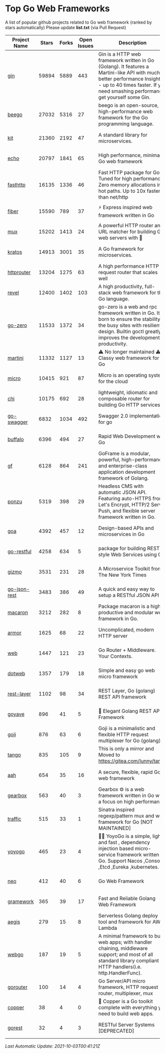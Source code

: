 # Top Go Web Frameworks
A list of popular github projects related to Go web framework (ranked by stars automatically)
Please update **list.txt** (via Pull Request)

| Project Name | Stars | Forks | Open Issues | Description | Last Commit |
| ------------ | ----- | ----- | ----------- | ----------- | ----------- |
| [gin](https://github.com/gin-gonic/gin) | 59894 | 5889 | 443 | Gin is a HTTP web framework written in Go (Golang). It features a Martini-like API with much better performance Insights-- up to 40 times faster. If you need smashing performance, get yourself some Gin. | 2021-09-30 02:04:28 |
| [beego](https://github.com/beego/beego) | 27032 | 5316 | 27 | beego is an open-source, high-performance web framework for the Go programming language. | 2021-09-18 15:08:26 |
| [kit](https://github.com/go-kit/kit) | 21360 | 2192 | 47 | A standard library for microservices. | 2021-09-28 15:01:29 |
| [echo](https://github.com/labstack/echo) | 20797 | 1841 | 65 | High performance, minimalist Go web framework | 2021-09-26 15:56:43 |
| [fasthttp](https://github.com/valyala/fasthttp) | 16135 | 1336 | 46 | Fast HTTP package for Go. Tuned for high performance. Zero memory allocations in hot paths. Up to 10x faster than net/http | 2021-10-01 11:38:31 |
| [fiber](https://github.com/gofiber/fiber) | 15590 | 789 | 37 | ⚡️ Express inspired web framework written in Go | 2021-10-02 01:54:34 |
| [mux](https://github.com/gorilla/mux) | 15202 | 1413 | 24 | A powerful HTTP router and URL matcher for building Go web servers with 🦍 | 2021-09-14 12:12:19 |
| [kratos](https://github.com/go-kratos/kratos) | 14913 | 3001 | 35 | A Go framework for microservices. | 2021-09-30 06:31:25 |
| [httprouter](https://github.com/julienschmidt/httprouter) | 13204 | 1275 | 63 | A high performance HTTP request router that scales well | 2020-09-21 13:50:23 |
| [revel](https://github.com/revel/revel) | 12400 | 1402 | 103 | A high productivity, full-stack web framework for the Go language. | 2020-07-12 05:57:36 |
| [go-zero](https://github.com/zeromicro/go-zero) | 11533 | 1372 | 34 | go-zero is a web and rpc framework written in Go. It's born to ensure the stability of the busy sites with resilient design. Builtin goctl greatly improves the development productivity. | 2021-10-02 10:16:59 |
| [martini](https://github.com/go-martini/martini) | 11332 | 1127 | 13 | ⚠️ No longer maintained ⚠️  Classy web framework for Go | 2017-01-21 21:58:54 |
| [micro](https://github.com/micro/micro) | 10415 | 921 | 87 | Micro is an operating system for the cloud | 2021-09-29 08:51:42 |
| [chi](https://github.com/go-chi/chi) | 10175 | 692 | 28 | lightweight, idiomatic and composable router for building Go HTTP services | 2021-08-30 17:31:12 |
| [go-swagger](https://github.com/go-swagger/go-swagger) | 6832 | 1034 | 492 | Swagger 2.0 implementation for go | 2021-10-02 21:11:51 |
| [buffalo](https://github.com/gobuffalo/buffalo) | 6396 | 494 | 27 | Rapid Web Development w/ Go | 2021-09-01 16:15:57 |
| [gf](https://github.com/gogf/gf) | 6128 | 864 | 241 | GoFrame is a modular, powerful, high-performance and enterprise-class application development framework of Golang.  | 2021-09-23 11:29:20 |
| [ponzu](https://github.com/ponzu-cms/ponzu) | 5319 | 398 | 29 | Headless CMS with automatic JSON API. Featuring auto-HTTPS from Let's Encrypt, HTTP/2 Server Push, and flexible server framework written in Go. | 2020-01-02 00:14:32 |
| [goa](https://github.com/goadesign/goa) | 4392 | 457 | 12 | Design-based APIs and microservices in Go | 2021-09-27 22:02:43 |
| [go-restful](https://github.com/emicklei/go-restful) | 4258 | 634 | 5 | package for building REST-style Web Services using Go | 2021-09-24 05:28:34 |
| [gizmo](https://github.com/nytimes/gizmo) | 3531 | 231 | 28 | A Microservice Toolkit from The New York Times | 2021-04-30 15:27:05 |
| [go-json-rest](https://github.com/ant0ine/go-json-rest) | 3483 | 386 | 49 | A quick and easy way to setup a RESTful JSON API | 2017-09-13 04:12:08 |
| [macaron](https://github.com/go-macaron/macaron) | 3212 | 282 | 8 | Package macaron is a high productive and modular web framework in Go. | 2020-11-13 12:00:30 |
| [armor](https://github.com/labstack/armor) | 1625 | 68 | 22 | Uncomplicated, modern HTTP server | 2019-08-03 18:10:09 |
| [web](https://github.com/gocraft/web) | 1447 | 121 | 23 | Go Router + Middleware. Your Contexts. | 2019-02-07 15:06:52 |
| [dotweb](https://github.com/devfeel/dotweb) | 1357 | 179 | 18 | Simple and easy go web micro framework | 2021-04-20 05:49:58 |
| [rest-layer](https://github.com/rs/rest-layer) | 1102 | 98 | 34 | REST Layer, Go (golang) REST API framework | 2021-09-30 23:58:01 |
| [goyave](https://github.com/go-goyave/goyave) | 896 | 41 | 5 | 🍐 Elegant Golang REST API Framework | 2021-08-17 15:13:53 |
| [goji](https://github.com/goji/goji) | 876 | 63 | 6 | Goji is a minimalistic and flexible HTTP request multiplexer for Go (golang) | 2019-01-26 23:58:29 |
| [tango](https://github.com/lunny/tango) | 835 | 105 | 9 | This is only a mirror and Moved to https://gitea.com/lunny/tango | 2019-05-17 03:31:10 |
| [aah](https://github.com/go-aah/aah) | 654 | 35 | 16 | A secure, flexible, rapid Go web framework | 2020-09-02 02:31:20 |
| [gearbox](https://github.com/gogearbox/gearbox) | 563 | 40 | 3 | Gearbox :gear: is a web framework written in Go with a focus on high performance | 2021-09-23 15:43:02 |
| [traffic](https://github.com/gravityblast/traffic) | 515 | 33 | 1 | Sinatra inspired regexp/pattern mux and web framework for Go [NOT MAINTAINED] | 2015-11-26 21:31:07 |
| [yoyogo](https://github.com/yoyofx/yoyogo) | 465 | 23 | 4 | 🦄🌈 YoyoGo is a simple, light and fast , dependency injection based micro-service framework written in Go. Support Nacos ,Consoul ,Etcd ,Eureka ,kubernetes. | 2021-09-18 05:49:45 |
| [neo](https://github.com/ivpusic/neo) | 412 | 40 | 6 | Go Web Framework | 2017-08-14 23:54:31 |
| [gramework](https://github.com/gramework/gramework) | 365 | 39 | 17 | Fast and Reliable Golang Web Framework | 2020-01-21 17:51:59 |
| [aegis](https://github.com/tmaiaroto/aegis) | 279 | 15 | 8 | Serverless Golang deploy tool and framework for AWS Lambda | 2019-07-28 17:59:41 |
| [webgo](https://github.com/bnkamalesh/webgo) | 187 | 19 | 5 | A minimal framework to build web apps; with handler chaining, middleware support; and most of all standard library compliant HTTP handlers(i.e. http.HandlerFunc). | 2021-09-07 05:38:08 |
| [gorouter](https://github.com/vardius/gorouter) | 100 | 14 | 4 | Go Server/API micro framework, HTTP request router, multiplexer, mux | 2021-06-26 05:21:58 |
| [copper](https://github.com/gocopper/copper) | 38 | 4 | 0 | 🚀‏‏‎    ‎‏‏‎‏‏‎‎‎‎‎‎Copper is a Go toolkit complete with everything you need to build web apps. | 2021-09-26 17:34:36 |
| [gorest](https://github.com/tideland/gorest) | 32 | 4 | 3 | RESTful Server Systems [DEPRECATED] | 2017-11-10 13:00:37 |

*Last Automatic Update: 2021-10-03T00:41:21Z*
